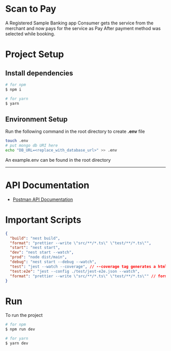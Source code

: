 # Scan to Pay

A Registered Sample Banking app Consumer gets the service from the merchant and now pays for the service as Pay After payment method was selected while booking.

# Project Setup

## Install dependencies

```bash
# for npm
$ npm i

# for yarn
$ yarn
```

## Environment Setup

Run the following command in the root directory to create **.env** file

```bash
touch .env
# put mongo db URI here
echo "DB_URL=<replace_with_database_url>" >> .env
```

An example.env can be found in the root directory

---

# API Documentation

- [Postman API Documentation](https://www.postman.com/galactic-meadow-629470/workspace/scan-to-pay-workspace)

# Important Scripts

```json
{
  "build": "nest build",
  "format": "prettier --write \"src/**/*.ts\" \"test/**/*.ts\"",
  "start": "nest start",
  "dev": "nest start --watch",
  "prod": "node dist/main",
  "debug": "nest start --debug --watch",
  "test": "jest --watch --coverage", // --coverage tag generates a html-based report in *coverage* directory
  "test:e2e": "jest --config ./test/jest-e2e.json --watch",
  "format": "prettier --write \"src/**/*.ts\" \"test/**/*.ts\"" // format all project files
}
```

# Run

To run the project

```bash
# for npm
$ npm run dev

# for yarn
$ yarn dev
```
